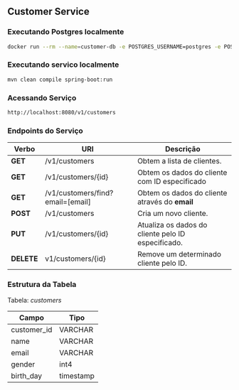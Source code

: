 ## Customer Service

### Executando Postgres localmente

```bash
docker run --rm --name=customer-db -e POSTGRES_USERNAME=postgres -e POSTGRES_PASSWORD=postgres -p 5432:5432 postgres
```

### Executando servico localmente

```bash
mvn clean compile spring-boot:run
```

### Acessando Serviço

```bash
http://localhost:8080/v1/customers
```

### Endpoints do Serviço

Verbo|URI|Descrição
-----|---|---------
**GET**|/v1/customers|Obtem a lista de clientes.
**GET**|/v1/customers/{id}|Obtem os dados do cliente com ID especificado
**GET**|/v1/customers/find?email=[email]|Obtem os dados do cliente através do **email**
**POST**|/v1/customers|Cria um novo cliente.
**PUT**|/v1/customers/{id}|Atualiza os dados do cliente pelo ID especificado.
**DELETE**|v1/customers/{id}|Remove um determinado cliente pelo ID.

### Estrutura da Tabela

Tabela: *customers*

Campo|Tipo
-----|----
customer_id | VARCHAR
name | VARCHAR
email | VARCHAR
gender|int4
birth_day|timestamp